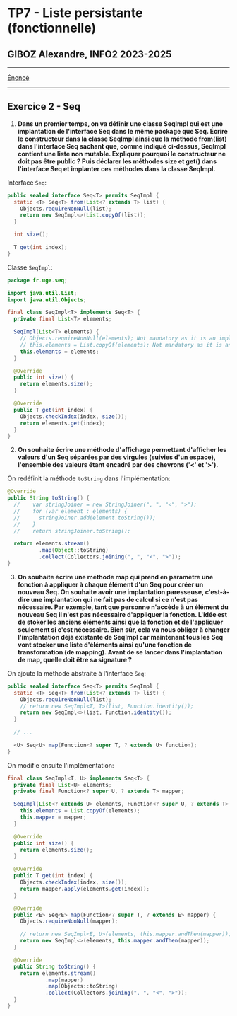 # TP7 - Liste persistante (fonctionnelle)

## GIBOZ Alexandre, INFO2 2023-2025
***

[Énoncé](https://www-igm.univ-mlv.fr/ens/IR/IR2/2023-2024/JavaAvance/td07.php)
***

## Exercice 2 - Seq

1. **Dans un premier temps, on va définir une classe SeqImpl qui est une implantation de l'interface Seq dans le même package que Seq.
   Écrire le constructeur dans la classe SeqImpl ainsi que la méthode from(list) dans l'interface Seq sachant que, comme indiqué ci-dessus, SeqImpl contient une liste non mutable.
   Expliquer pourquoi le constructeur ne doit pas être public ?
   Puis déclarer les méthodes size et get() dans l'interface Seq et implanter ces méthodes dans la classe SeqImpl.**

Interface `Seq`:
```java
public sealed interface Seq<T> permits SeqImpl {
  static <T> Seq<T> from(List<? extends T> list) {
    Objects.requireNonNull(list);
    return new SeqImpl<>(List.copyOf(list));
  }

  int size();

  T get(int index);
}
```

Classe `SeqImpl`:
```java
package fr.uge.seq;

import java.util.List;
import java.util.Objects;

final class SeqImpl<T> implements Seq<T> {
  private final List<T> elements;

  SeqImpl(List<T> elements) {
    // Objects.requireNonNull(elements); Not mandatory as it is an implementation
    // this.elements = List.copyOf(elements); Not mandatory as it is an implementation and we always make a defensive copy
    this.elements = elements;
  }

  @Override
  public int size() {
    return elements.size();
  }

  @Override
  public T get(int index) {
    Objects.checkIndex(index, size());
    return elements.get(index);
  }
}
```

2. **On souhaite écrire une méthode d'affichage permettant d'afficher les valeurs d'un Seq séparées par des virgules (suivies d'un espace), l'ensemble des valeurs étant encadré par des chevrons ('<' et '>').**

On redéfinit la méthode `toString` dans l'implémentation:
```java
@Override
public String toString() {
  //    var stringJoiner = new StringJoiner(", ", "<", ">");
  //    for (var element : elements) {
  //      stringJoiner.add(element.toString());
  //    }
  //    return stringJoiner.toString();

  return elements.stream()
          .map(Object::toString)
          .collect(Collectors.joining(", ", "<", ">"));
}
```

3. **On souhaite écrire une méthode map qui prend en paramètre une fonction à appliquer à chaque élément d'un Seq pour créer un nouveau Seq. On souhaite avoir une implantation paresseuse, c'est-à-dire une implantation qui ne fait pas de calcul si ce n'est pas nécessaire. Par exemple, tant que personne n'accède à un élément du nouveau Seq il n'est pas nécessaire d'appliquer la fonction. L'idée est de stoker les anciens éléments ainsi que la fonction et de l'appliquer seulement si c'est nécessaire.
   Bien sûr, cela va nous obliger à changer l'implantation déjà existante de SeqImpl car maintenant tous les Seq vont stocker une liste d'éléments ainsi qu'une fonction de transformation (de mapping).
   Avant de se lancer dans l'implantation de map, quelle doit être sa signature ?**

On ajoute la méthode abstraite à l'interface `Seq`:
```java
public sealed interface Seq<T> permits SeqImpl {
  static <T> Seq<T> from(List<? extends T> list) {
    Objects.requireNonNull(list);
    // return new SeqImpl<T, T>(list, Function.identity());
    return new SeqImpl<>(list, Function.identity());
  }
   
  // ...

  <U> Seq<U> map(Function<? super T, ? extends U> function);
}
```

On modifie ensuite l'implémentation:
```java
final class SeqImpl<T, U> implements Seq<T> {
  private final List<U> elements;
  private final Function<? super U, ? extends T> mapper;

  SeqImpl(List<? extends U> elements, Function<? super U, ? extends T> mapper) {
    this.elements = List.copyOf(elements);
    this.mapper = mapper;
  }

  @Override
  public int size() {
    return elements.size();
  }

  @Override
  public T get(int index) {
    Objects.checkIndex(index, size());
    return mapper.apply(elements.get(index));
  }

  @Override
  public <E> Seq<E> map(Function<? super T, ? extends E> mapper) {
    Objects.requireNonNull(mapper);

    // return new SeqImpl<E, U>(elements, this.mapper.andThen(mapper));
    return new SeqImpl<>(elements, this.mapper.andThen(mapper));
  }

  @Override
  public String toString() {
    return elements.stream()
            .map(mapper)
            .map(Objects::toString)
            .collect(Collectors.joining(", ", "<", ">"));
  }
}
```